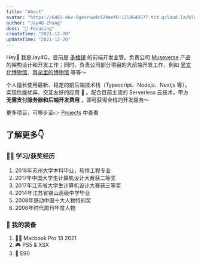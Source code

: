 ```yaml
---
title: "About"
avatar: "https://6465-dev-8gesrxwdc929eef0-1258640577.tcb.qcloud.la/blog/avatar.jpeg?hash=UFHxmRR%24p3t8~FWBV%3Dn%25F%25sVXoW%2C%3D%7DkVw%7Bog&height=960&width=960"
author: "Jay4Q Zhang"
desc: "📌 Focusing"
createTime: "2021-12-20"
updateTime: "2021-12-20"
---
```


Hey👋 我是Jay4Q，目前是 [多棱镜](https://www.3lengjing.com/) 的前端开发主管。负责公司 [Museverse](weixin://dl/business/?t=stPwTDkLdod) 产品的架构设计和开发工作；同时，负责公司部分项目的大前端开发工作，例如 [吴文化博物馆](https://wuzhongmuseum.com)、[耳朵里的博物馆](weixin://dl/business/?t=TcNBK2ufVuq) 等等～

个人擅长使用最新、稳定的前后端技术栈（Typescript、Nodejs、Nextjs 等），实现性能优异、交互友好的应用 🚀 。配合目前主流的 Serverless 云技术，甲方 **无需支付服务器和后端开发费用** ，即可获得全栈的开发服务～

更多项目，可移步至👉 [Projects](https://www.jay4q.com/projects) 中查看

## 了解更多👇

### 👨‍🎓 学习/获奖经历

1. 2018年苏州大学本科毕业，软件工程专业
2. 2017年中国大学生计算机设计大赛获二等奖
3. 2017年江苏省大学生计算机设计大赛获三等奖
4. 2014年江苏省锡山高级中学毕业
5. 2008年感动中国十大人物特别奖
6. 2006年时代周刊年度人物

### 🎒 我的装备

1. 👨‍💻 Macbook Pro 13 2021
2. 🎮 PS5 & XSX
3. 🚗 E90

